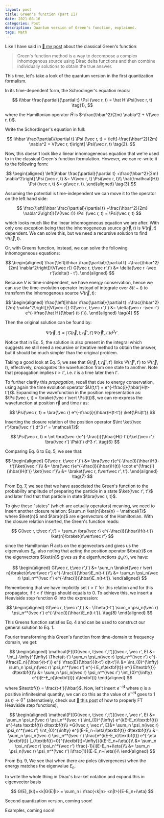 ```yaml
---
layout: post
title: Green's function (part II)
date: 2021-08-16
categories: Post
description: Quantum version of Green's function, explained.
tags: Math
---
```

Like I have said in [:link: my post](../15/Greens_function_1) about the classical Green's function:

> Green's function method is a way to decompose a complex inhomogenous source using Dirac delta functions and then combine individually solutions to obtain the true answer.

This time, let's take a look of the quantum version in the first quantization formalism.
<!-- Specifically, the version under second qunatization (or, in Fock space). -->

In its time-dependent form, the Schrodinger's equation reads:

$$
i\hbar \frac{\partial}{\partial t} \Psi (\vec r, t) = \hat H \Psi(\vec r, t)
\tag{1},
$$

where the Hamiltonian operator $\hat H$ is $-\frac{\hbar^2}{2m} \nabla^2 + V(\vec r, t)$.

Write the Schordinger's equation in full:

$$
i\hbar \frac{\partial}{\partial t} \Psi (\vec r, t) = \left[-\frac{\hbar^2}{2m} \nabla^2 + V(\vec r, t)\right] \Psi(\vec r, t)
\tag{2}.
$$

Now, this doesn't look like a linear inhomogeneous equation that we're used to in the classical Green's function formulation. However, we can re-write it to the following form:

$$
\begin{aligned}
\left[i\hbar \frac{\partial}{\partial t} +\frac{\hbar^2}{2m} \nabla^2\right] \Psi (\vec r, t) &= V(\vec r, t) \Psi(\vec r, t)\\
\hat{\mathcal{H}} \Psi (\vec r, t) &= g(\vec r, t).
\end{aligned}
\tag{3}
$$

Assuming the potential is time-independent we can move it to the operator on the left hand side:

$$
\frac{\left[i\hbar \frac{\partial}{\partial t} +\frac{\hbar^2}{2m} \nabla^2\right]}{V(\vec r)} \Psi (\vec r, t) = \Psi(\vec r, t)
$$


which looks much like the linear inhomogeneous equation we are after.
With only one exception being that the inhomogeneous source $g(\vec r, t)$ is $\Psi(\vec r, t)$ dependent.
We can solve this, but we need a recursive solution to find $\Psi(\vec r, t)$.

Or, with Greens function, instead, we can solve the following inhomogeneous equations:

$$
\begin{aligned}
\frac{\left[i\hbar \frac{\partial}{\partial t} +\frac{\hbar^2}{2m} \nabla^2\right]}{V(\vec r)} G(\vec r, t;\vec r',t') &= \delta(\vec r -\vec r')\delta(t - t').
\end{aligned}
$$

Because $V$ is time-independent, we have energy conservation, hence we can use the time-evolution operator instead of integrate over $\delta (t-t)$ to transform the inhomogenous source $\Psi(\vec r, t)$:

$$
\begin{aligned}
\frac{\left[i\hbar \frac{\partial}{\partial t} +\frac{\hbar^2}{2m} \nabla^2\right]}{V(\vec r)} G(\vec r, t;\vec r',t') &= \delta(\vec r -\vec r') e^{-i\frac{\hat H}{\hbar} (t-t')}.
\end{aligned}
\tag{4}
$$

Then the original solution can be found by:

$$
\Psi(\vec r,t) = \int G(\vec r, t;\vec r',t') \Psi(\vec r',t')  d^3 r'.
\tag{5}
$$

Notice that in Eq. 5, the solution is also present in the integral which suggests we still need a recursive or iterative method to obtain the answer, but it should be much simpler than the original problem.


Taking a good look at Eq. 5, we see that $G(\vec r, t;\vec r',t')$ links $\Psi (\vec r', t')$ to $\Psi (\vec r, t)$, effectively, _propagates_ the wavefunction from one state to another.
Note that propagation implies $t > t'$, i.e. $t$ is a time later then $t'$.

To further clarify this _propagation_, recall that due to energy conservation, using again the time evolution operator $U(t,t') = e^{-\frac{i}{\hbar}H(t-t')}$.
Expanding the wavefunction in the position representation as: $\Psi(\vec r, t) = \braket{\vec r \vert \Psi(t)}$, we can re-express the wavefunction at position $\vec r$ and time $t$ as:

$$
\Psi(\vec r, t) = \bra{\vec r} e^{-\frac{i}{\hbar}H(t-t')} \ket{\Psi(t')}
$$

Inserting the closure relation of the position operator $\int \ket{\vec r'}\bra{\vec r'} d^3 r' = \mathcal{1}$:

$$
\Psi(\vec r, t) = \int \bra{\vec r}e^{-\frac{i}{\hbar}H(t-t')}\ket{\vec r'} \bra{\vec r'} \Psi(t') d^3 r'.
\tag{6}
$$

Comparing Eq. 6 to Eq. 5, we see that:

$$
\begin{aligned}
G(\vec r, t;\vec r',t') &= \bra{\vec r}e^{-\frac{i}{\hbar}H(t-t')}\ket{\vec r'}\\
&= \bra{\vec r}e^{-\frac{i}{\hbar}H(t)} \cdot e^{\frac{i}{\hbar}H(t')} \ket{\vec r'}\\
&= \braket{\vec r, t\vert\vec r', t'}.
\end{aligned}
\tag{7}
$$

From Eq. 7, we see that we have associated the Green's function to the probability amplitude of preparing the particle in a state $\ket{\vec r', t'}$ and later find that that particle in state $\bra{\vec r, t}$.

To give these "states" (which are actually operators) meaning, we need to insert another closure relation: $\sum_n \ket{n}\bra{n} = \mathcal{1}$ where $\ket{n}$ and $\bra{n}$ are eigenvectors of the Hamiltonian.
With the closure relation inserted, the Green's function reads:

$$
G(\vec r, t;\vec r',t') = \sum_n \bra{\vec r} e^{-\frac{i}{\hbar}H(t-t')} \ket{n}\braket{n\vert\vec r'}
$$

since the Hamiltonian $\hat H$ acts on the eigenvectors and gives us the eigenvalues $E_n$, also noting that acting the position operator $\bra{r}$ on the eigenvectors $\ket{n}$ gives us the eigenfunctions $\psi_n(r)$, we have:

$$
\begin{aligned}
G(\vec r, t;\vec r',t') &= \sum_n \braket{\vec r \vert n}\braket{n\vert\vec r'} e^{-\frac{i}{\hbar}E_n(t-t')}\\
&= \sum_n \psi_n(\vec r) \psi_n^*(\vec r') e^{-\frac{i}{\hbar}E_n(t-t')}.
\end{aligned}
$$

Remembering that we have implicitly set $t > t'$ for this relation and for this propagator, if $t<t'$ things should equals to $0$. To achieve this, we insert a Heaviside step function $\Theta$ into the expression:

$$
\begin{aligned}
G(\vec r, t;\vec r',t') &= \Theta(t-t') \sum_n \psi_n(\vec r) \psi_n^*(\vec r') e^{-\frac{i}{\hbar}E_n(t-t')}. \tag{8}
\end{aligned}
$$

This Greens function satisfies Eq. 4 and can be used to construct our general solution to Eq. 1.

Fourier transforming this Green's function from time-domain to frequency domain, we get:

$$
\begin{aligned}
\mathcal{F}[G(\vec r, t;\vec r',t')](\vec r, \vec r', E) &= \int_{-\infty}^{\infty} \Theta(t-t') \sum_n \psi_n(\vec r) \psi_n^*(\vec r') e^{-i\frac{E_n}{\hbar}(t-t')} e^{i \frac{E}{\hbar}}(t-t') d(t-t')\\
&= \int_{0}^{\infty} \sum_n \psi_n(\vec r) \psi_n^*(\vec r') e^{-i E_n\textbf{t}} e^{i E\textbf{t}} d\textbf{t}\\
&= \sum_n \psi_n(\vec r)  \psi_n^*(\vec r') \int_{0}^{\infty} e^{i(E-E_n)\textbf{t}} d\textbf{t}
\end{aligned}
$$

where $\textbf{t} = \frac{t-t'}{\hbar}$. Now, let't insert $e^{-\eta \textbf{t}}$ where $\eta$ is a positive infinitesimal quantity, we can do this as the value of $e^{-\eta \textbf{t}}$ goes to $1$ as $\eta \rightarrow 0^+$ (alternatively, check out [:link: this post](../../../2022/03/02/FT_Heaviside_function.html) of how to properly FT Heaviside step functions),

$$
\begin{aligned}
\mathcal{F}[G(\vec r, t;\vec r',t')](\vec r, \vec r', E) &= \sum_n \psi_n(\vec r)  \psi_n^*(\vec r') \int_{0}^{\infty} e^{i(E-E_n)\textbf{t}} e^{-\eta \textbf{t}} d\textbf{t}\\
=G(\vec r, \vec r', E)&= \sum_n \psi_n(\vec r)  \psi_n^*(\vec r') \int_{0}^{\infty} e^{i(E-E_n+i\eta)\textbf{t}} d\textbf{t}\\
&= \sum_n \psi_n(\vec r)  \psi_n^*(\vec r') \frac{e^{i(E-E_n)\textbf{t}} e^{-\eta \textbf{t}} |_{\textbf{t}=0}^{\textbf{t}=\infty}}{i(E-E_n+i\eta)}\\
&= \sum_n \psi_n(\vec r)  \psi_n^*(\vec r') \frac{-1}{i(E-E_n+i\eta)}\\
&= \sum_n \psi_n(\vec r)  \psi_n^*(\vec r') i\frac{1}{(E-E_n+i\eta)}\\
\end{aligned}
$$


From Eq. 9, We see that when there are poles (divergences) when the energy matches the eigenvalue $E_n$.

to write the whole thing in Dirac's bra-ket notation and expand this in eigenvector basis

$$
G(E)_{kl}=<k|G(E)|l> = \sum_n i \frac{<k|n> <n|l>}{E-E_n+i\eta}
$$

Second quantization version, coming soon!

Examples, coming soon!

